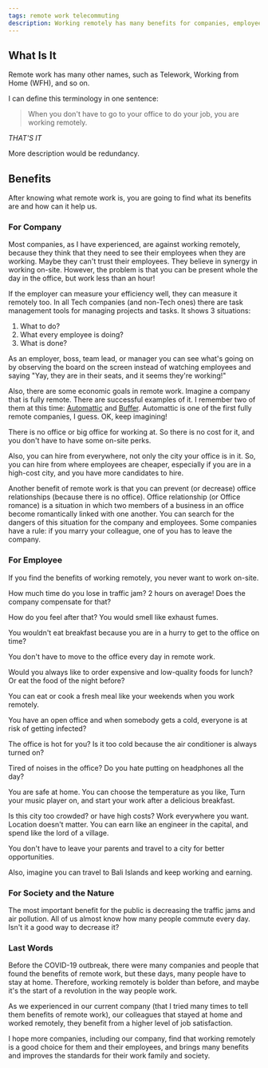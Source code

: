```yaml
---
tags: remote work telecommuting
description: Working remotely has many benefits for companies, employees, and even earth planet.
---
```


## What Is It

Remote work has many other names, such as Telework, Working from Home (WFH), and so on.

I can define this terminology in one sentence:

> When you don't have to go to your office to do your job, you are working remotely.

_THAT'S IT_

More description would be redundancy.

## Benefits

After knowing what remote work is, you are going to find what its benefits are and how can it help us.

### For Company

Most companies, as I have experienced, are against working remotely,
because they think that they need to see their employees when they are working.
Maybe they can't trust their employees.
They believe in synergy in working on-site.
However, the problem is that you can be present whole the day in the office, but work less than an hour!

If the employer can measure your efficiency well, they can measure it remotely too.
In all Tech companies (and non-Tech ones) there are task management tools for managing projects and tasks.
It shows 3 situations:

1. What to do?
1. What every employee is doing?
1. What is done?

As an employer, boss, team lead, or manager
you can see what's going on by observing the board on the screen instead of watching employees and saying
"Yay, they are in their seats, and it seems they're working!"

Also, there are some economic goals in remote work.
Imagine a company that is fully remote.
There are successful examples of it.
I remember two of them at this time: [Automattic](https://automattic.com/) and [Buffer](https://buffer.com/).
Automattic is one of the first fully remote companies, I guess. OK, keep imagining!

There is no office or big office for working at. So there is no cost for it,
and you don't have to have some on-site perks.

Also, you can hire from everywhere, not only the city your office is in it.
So, you can hire from where employees are cheaper, especially if you are in a high-cost city,
and you have more candidates to hire.

Another benefit of remote work is that you can prevent (or decrease) office relationships (because there is no office).
Office relationship (or Office romance) is a situation in which two members of a business in an office become romantically linked with one another.
You can search for the dangers of this situation for the company and employees.
Some companies have a rule: if you marry your colleague, one of you has to leave the company.

### For Employee

If you find the benefits of working remotely, you never want to work on-site.

How much time do you lose in traffic jam? 2 hours on average! Does the company compensate for that?

How do you feel after that? You would smell like exhaust fumes.

You wouldn't eat breakfast because you are in a hurry to get to the office on time?

You don't have to move to the office every day in remote work.

Would you always like to order expensive and low-quality foods for lunch? Or eat the food of the night before?

You can eat or cook a fresh meal like your weekends when you work remotely.

You have an open office and when somebody gets a cold, everyone is at risk of getting infected?

The office is hot for you? Is it too cold because the air conditioner is always turned on?

Tired of noises in the office? Do you hate putting on headphones all the day?

You are safe at home. You can choose the temperature as you like, Turn your music player on,
and start your work after a delicious breakfast.

Is this city too crowded? or have high costs? Work everywhere you want. Location doesn't matter.
You can earn like an engineer in the capital, and spend like the lord of a village.

You don't have to leave your parents and travel to a city for better opportunities.

Also, imagine you can travel to Bali Islands and keep working and earning.

### For Society and the Nature

The most important benefit for the public is decreasing the traffic jams and air pollution.
All of us almost know how many people commute every day.
Isn't it a good way to decrease it?

### Last Words

Before the COVID-19 outbreak, there were many companies and people that found the benefits of remote work,
but these days, many people have to stay at home. Therefore, working remotely is bolder than before,
and maybe it's the start of a revolution in the way people work.

As we experienced in our current company (that I tried many times to tell them benefits of remote work),
our colleagues that stayed at home and worked remotely, they benefit from  a higher level of job satisfaction.

I hope more companies, including our company, find that working remotely is a good choice for them and their employees,
and brings many benefits and improves the standards for their work family and society.
